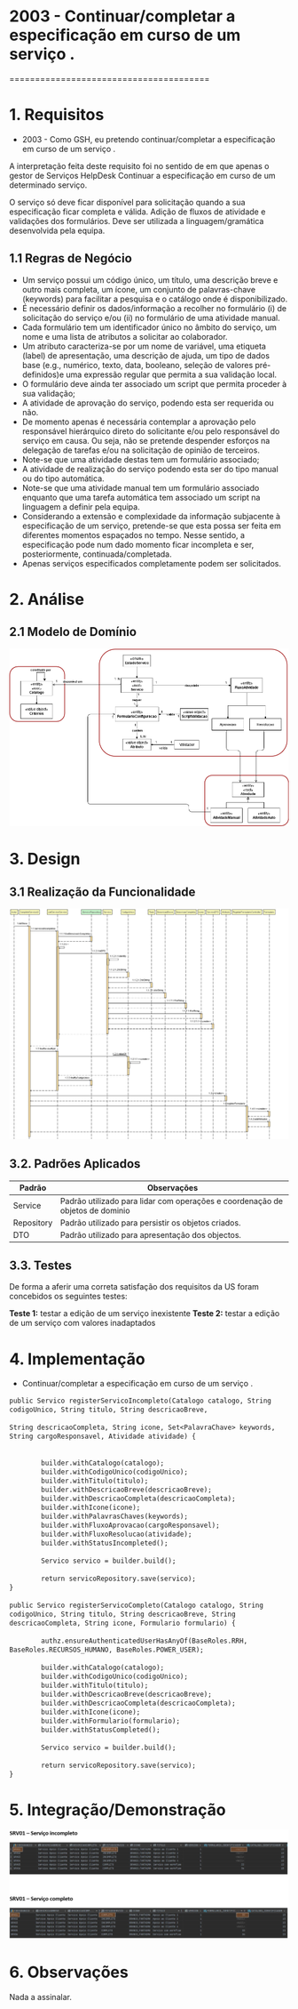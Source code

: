 # 2003 - Continuar/completar a especificação em curso de um serviço .
=======================================


# 1. Requisitos

- 2003 - Como GSH, eu pretendo continuar/completar a especificação em curso de um serviço .

A interpretação feita deste requisito foi no sentido de em que apenas o gestor de Serviços HelpDesk Continuar a especificação em curso de um determinado serviço.

O serviço só deve ficar disponível para solicitação quando a sua especificação ficar completa e válida.
Adição de fluxos de atividade e validações dos formulários.
Deve ser utilizada a linguagem/gramática desenvolvida pela equipa.


## 1.1 Regras de Negócio

- Um serviço possui um código único, um título, uma descrição breve e outro mais completa, um ícone, um conjunto de palavras-chave (keywords) para facilitar a pesquisa e o catálogo onde é disponibilizado.
- É necessário definir os dados/informação a recolher no formulário (i) de solicitação do serviço e/ou (ii) no formulário de uma atividade manual.
- Cada formulário tem um identificador único no âmbito do serviço, um nome e uma lista de atributos a solicitar ao colaborador.
- Um atributo caracteriza-se por um nome de variável, uma etiqueta (label) de apresentação, uma descrição de ajuda, um tipo de dados base (e.g., numérico, texto, data, booleano, seleção de valores pré-definidos)e uma expressão regular que permita a sua validação local.
- O formulário  deve  ainda  ter  associado um script que  permita  proceder  à  sua validação;
- A atividade de aprovação do serviço, podendo esta ser requerida ou não.
- De momento apenas  é  necessária  contemplar  a  aprovação  pelo  responsável  hierárquico  direto  do solicitante  e/ou  pelo  responsável  do  serviço  em  causa.  Ou  seja,  não  se  pretende despender esforços na delegação de tarefas e/ou na solicitação de opinião de terceiros.
- Note-se que uma atividade destas tem um formulário associado;
- A atividade de  realização  do  serviço podendo  esta  ser  do  tipo  manual  ou  do  tipo automática.
- Note-se que uma atividade manual tem um formulário associado enquanto que uma tarefa automática tem associado um script na linguagem a definir pela equipa.
- Considerando a extensão e complexidade da informação subjacente à especificação de um serviço, pretende-se que esta possa ser feita em diferentes momentos espaçados no tempo. Nesse sentido, a especificação pode num dado momento ficar incompleta e ser, posteriormente, continuada/completada.
- Apenas serviços especificados completamente podem ser solicitados.



# 2. Análise

## 2.1 Modelo de Domínio

![US 2003 - Modelo de Dominio](2003_MD.png)



# 3. Design

## 3.1 Realização da Funcionalidade

![US 2003 - Diagrama de Sequência](2003_SequenceDiagram.png)

## 3.2. Padrões Aplicados

| **Padrão**	   | **Observações**			|
|--------------|--------------------------------|
| Service      | Padrão utilizado para lidar com operações e coordenação de objetos de dominio
| Repository   | Padrão utilizado para persistir os objetos criados. |
| DTO   	     | Padrão utilizado para apresentação dos objectos. |



## 3.3. Testes

De forma a aferir uma correta satisfação dos requisitos da US foram concebidos os seguintes testes:

**Teste 1:** testar a edição de um serviço inexistente
**Teste 2:** testar a edição de um serviço com valores inadaptados


# 4. Implementação

- Continuar/completar a especificação em curso de um serviço .

```
public Servico registerServicoIncompleto(Catalogo catalogo, String codigoUnico, String titulo, String descricaoBreve,
																				 String descricaoCompleta, String icone, Set<PalavraChave> keywords, String cargoResponsavel, Atividade atividade) {


		builder.withCatalogo(catalogo);
		builder.withCodigoUnico(codigoUnico);
		builder.withTitulo(titulo);
		builder.withDescricaoBreve(descricaoBreve);
		builder.withDescricaoCompleta(descricaoCompleta);
		builder.withIcone(icone);
		builder.withPalavrasChaves(keywords);
		builder.withFluxoAprovacao(cargoResponsavel);
		builder.withFluxoResolucao(atividade);
		builder.withStatusIncompleted();

		Servico servico = builder.build();

		return servicoRepository.save(servico);
}

public Servico registerServicoCompleto(Catalogo catalogo, String codigoUnico, String titulo, String descricaoBreve, String descricaoCompleta, String icone, Formulario formulario) {

		authz.ensureAuthenticatedUserHasAnyOf(BaseRoles.RRH, BaseRoles.RECURSOS_HUMANO, BaseRoles.POWER_USER);

		builder.withCatalogo(catalogo);
		builder.withCodigoUnico(codigoUnico);
		builder.withTitulo(titulo);
		builder.withDescricaoBreve(descricaoBreve);
		builder.withDescricaoCompleta(descricaoCompleta);
		builder.withIcone(icone);
		builder.withFormulario(formulario);
		builder.withStatusCompleted();

		Servico servico = builder.build();

		return servicoRepository.save(servico);
}
```



# 5. Integração/Demonstração

![US 2003 - Demonstracao](Demonstracao.JPG)

# 6. Observações

Nada a assinalar.
